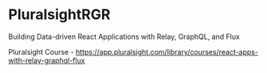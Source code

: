 # PluralsightRGR
Building Data-driven React Applications with Relay, GraphQL, and Flux

Pluralsight Course - 
https://app.pluralsight.com/library/courses/react-apps-with-relay-graphql-flux
